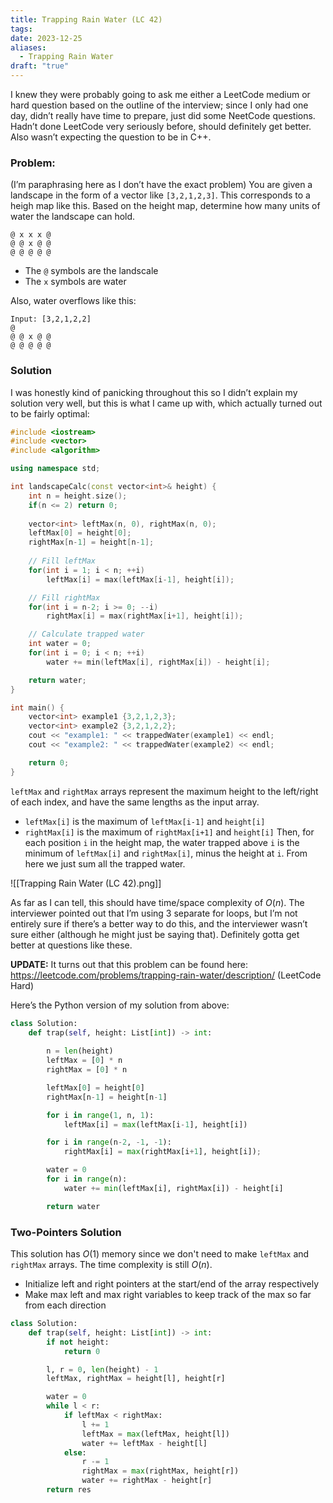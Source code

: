 ```yaml
---
title: Trapping Rain Water (LC 42)
tags: 
date: 2023-12-25
aliases:
  - Trapping Rain Water
draft: "true"
---
```

I knew they were probably going to ask me either a LeetCode medium or hard question based on the outline of the interview; since I only had one day, didn’t really have time to prepare, just did some NeetCode questions. Hadn’t done LeetCode very seriously before, should definitely get better. Also wasn’t expecting the question to be in C++.

### Problem:
(I’m paraphrasing here as I don’t have the exact problem)
You are given a landscape in the form of a vector like `[3,2,1,2,3]`. This corresponds to a heigh map like this. Based on the height map, determine how many units of water the landscape can hold.
```
@ x x x @
@ @ x @ @
@ @ @ @ @
```
- The `@` symbols are the landscale
- The `x` symbols are water

Also, water overflows like this:
```
Input: [3,2,1,2,2]
@ 
@ @ x @ @
@ @ @ @ @
```

### Solution
I was honestly kind of panicking throughout this so I didn’t explain my solution very well, but this is what I came up with, which actually turned out to be fairly optimal:

```cpp
#include <iostream>
#include <vector>
#include <algorithm>

using namespace std;

int landscapeCalc(const vector<int>& height) {
    int n = height.size();
    if(n <= 2) return 0;
    
    vector<int> leftMax(n, 0), rightMax(n, 0);
    leftMax[0] = height[0];
    rightMax[n-1] = height[n-1];
    
    // Fill leftMax
    for(int i = 1; i < n; ++i)
        leftMax[i] = max(leftMax[i-1], height[i]);

    // Fill rightMax
    for(int i = n-2; i >= 0; --i)
        rightMax[i] = max(rightMax[i+1], height[i]);

    // Calculate trapped water
    int water = 0;
    for(int i = 0; i < n; ++i)
        water += min(leftMax[i], rightMax[i]) - height[i];

    return water;
}

int main() {
    vector<int> example1 {3,2,1,2,3};
    vector<int> example2 {3,2,1,2,2};
    cout << "example1: " << trappedWater(example1) << endl;
    cout << "example2: " << trappedWater(example2) << endl;

    return 0;
}

```

`leftMax` and `rightMax` arrays represent the maximum height to the left/right of each index, and have the same lengths as the input array.
- `leftMax[i]` is the maximum of `leftMax[i-1]` and `height[i]`
- `rightMax[i]` is the maximum of `rightMax[i+1]` and `height[i]`
Then, for each position `i` in the height map, the water trapped above `i` is the minimum of `leftMax[i]` and `rightMax[i]`, minus the height at `i`. From here we just sum all the trapped water.

![[Trapping Rain Water (LC 42).png]]

As far as I can tell, this should have time/space complexity of $O(n)$. The interviewer pointed out that I’m using 3 separate for loops, but I’m not entirely sure if there’s a better way to do this, and the interviewer wasn’t sure either (although he might just be saying that). Definitely gotta get better at questions like these.

**UPDATE:** It turns out that this problem can be found here: https://leetcode.com/problems/trapping-rain-water/description/ (LeetCode Hard)

Here’s the Python version of my solution from above:
```python
class Solution:
    def trap(self, height: List[int]) -> int:
        
        n = len(height)
        leftMax = [0] * n
        rightMax = [0] * n

        leftMax[0] = height[0]
        rightMax[n-1] = height[n-1]

        for i in range(1, n, 1):
            leftMax[i] = max(leftMax[i-1], height[i])

        for i in range(n-2, -1, -1):
            rightMax[i] = max(rightMax[i+1], height[i]);

        water = 0
        for i in range(n):
            water += min(leftMax[i], rightMax[i]) - height[i]

        return water
```

### Two-Pointers Solution
This solution has $O(1)$ memory since we don't need to make `leftMax` and `rightMax` arrays. The time complexity is still $O(n)$.

- Initialize left and right pointers at the start/end of the array respectively
- Make max left and max right variables to keep track of the max so far from each direction

```python
class Solution:
    def trap(self, height: List[int]) -> int:
        if not height:
            return 0

        l, r = 0, len(height) - 1
        leftMax, rightMax = height[l], height[r]

        water = 0
        while l < r:
            if leftMax < rightMax:
                l += 1
                leftMax = max(leftMax, height[l])
                water += leftMax - height[l]
            else:
                r -= 1
                rightMax = max(rightMax, height[r])
                water += rightMax - height[r]
        return res
```

